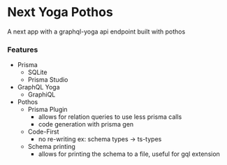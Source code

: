 # Next Yoga Pothos

A next app with a graphql-yoga api endpoint built with pothos

### Features

- Prisma
  - SQLite
  - Prisma Studio
- GraphQL Yoga
  - GraphiQL
- Pothos
  - Prisma Plugin
    - allows for relation queries to use less prisma calls
    - code generation with prisma gen
  - Code-First
    - no re-writing ex: schema types -> ts-types
  - Schema printing
    - allows for printing the schema to a file, useful for gql extension
